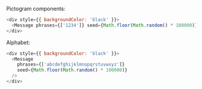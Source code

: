 Pictogram components:

```js
<div style={{ backgroundColor: 'black' }}>
  <Message phrases={['1234']} seed={Math.floor(Math.random() * 100000)} />
</div>
```

Alphabet:

```js
<div style={{ backgroundColor: 'black' }}>
  <Message
    phrases={['abcdefghijklmnopqrstuvwxyz']}
    seed={Math.floor(Math.random() * 100000)}
  />
</div>
```

